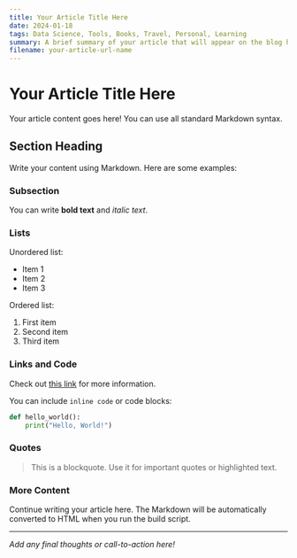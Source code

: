 ```yaml
---
title: Your Article Title Here
date: 2024-01-18
tags: Data Science, Tools, Books, Travel, Personal, Learning
summary: A brief summary of your article that will appear on the blog homepage. Keep it engaging and informative!
filename: your-article-url-name
---
```


# Your Article Title Here

Your article content goes here! You can use all standard Markdown syntax.

## Section Heading

Write your content using Markdown. Here are some examples:

### Subsection

You can write **bold text** and *italic text*.

### Lists

Unordered list:
- Item 1
- Item 2
- Item 3

Ordered list:
1. First item
2. Second item
3. Third item

### Links and Code

Check out [this link](https://example.com) for more information.

You can include `inline code` or code blocks:

```python
def hello_world():
    print("Hello, World!")
```

### Quotes

> This is a blockquote. Use it for important quotes or highlighted text.

### More Content

Continue writing your article here. The Markdown will be automatically converted to HTML when you run the build script.

---

*Add any final thoughts or call-to-action here!*
